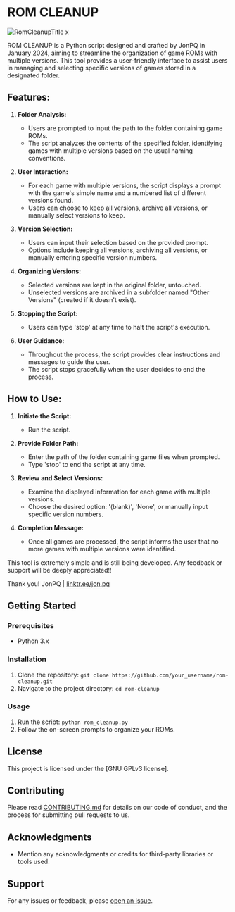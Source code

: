 # ROM CLEANUP

![RomCleanupTitle x](https://github.com/j0npq/rom_cleanup/assets/157430728/92389430-2708-49bc-816c-df7b9cc85b0f)


ROM CLEANUP is a Python script designed and crafted by JonPQ in January 2024, aiming to streamline the organization of game ROMs with multiple versions. This tool provides a user-friendly interface to assist users in managing and selecting specific versions of games stored in a designated folder.

## Features:

1. **Folder Analysis:**
   - Users are prompted to input the path to the folder containing game ROMs.
   - The script analyzes the contents of the specified folder, identifying games with multiple versions based on the usual naming conventions.

2. **User Interaction:**
   - For each game with multiple versions, the script displays a prompt with the game's simple name and a numbered list of different versions found.
   - Users can choose to keep all versions, archive all versions, or manually select versions to keep.

3. **Version Selection:**
   - Users can input their selection based on the provided prompt.
   - Options include keeping all versions, archiving all versions, or manually entering specific version numbers.

4. **Organizing Versions:**
   - Selected versions are kept in the original folder, untouched.
   - Unselected versions are archived in a subfolder named "Other Versions" (created if it doesn't exist).

5. **Stopping the Script:**
   - Users can type 'stop' at any time to halt the script's execution.

6. **User Guidance:**
   - Throughout the process, the script provides clear instructions and messages to guide the user.
   - The script stops gracefully when the user decides to end the process.

## How to Use:

1. **Initiate the Script:**
   - Run the script.

2. **Provide Folder Path:**
   - Enter the path of the folder containing game files when prompted.
   - Type 'stop' to end the script at any time.

3. **Review and Select Versions:**
   - Examine the displayed information for each game with multiple versions.
   - Choose the desired option: '(blank)', 'None', or manually input specific version numbers.

4. **Completion Message:**
   - Once all games are processed, the script informs the user that no more games with multiple versions were identified.

This tool is extremely simple and is still being developed. Any feedback or support will be deeply appreciated!!

Thank you!
JonPQ | [linktr.ee/jon.pq](https://linktr.ee/jon.pq)

## Getting Started

### Prerequisites
- Python 3.x

### Installation
1. Clone the repository: `git clone https://github.com/your_username/rom-cleanup.git`
2. Navigate to the project directory: `cd rom-cleanup`

### Usage
1. Run the script: `python rom_cleanup.py`
2. Follow the on-screen prompts to organize your ROMs.

## License
This project is licensed under the [GNU GPLv3 license].

## Contributing
Please read [CONTRIBUTING.md](CONTRIBUTING.md) for details on our code of conduct, and the process for submitting pull requests to us.

## Acknowledgments
- Mention any acknowledgments or credits for third-party libraries or tools used.

## Support
For any issues or feedback, please [open an issue](https://github.com/j0npq/rom_cleanup/blob/main/issues).
